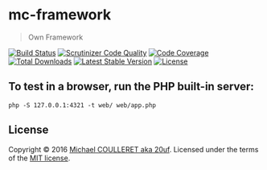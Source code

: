 # mc-framework
> Own Framework 

[![Build Status](https://travis-ci.org/mcolabs/mc-framework.svg?branch=master)](https://travis-ci.org/mcolabs/mc-framework)
[![Scrutinizer Code Quality](https://scrutinizer-ci.com/g/mcolabs/mc-framework/badges/quality-score.png?b=master)](https://scrutinizer-ci.com/g/mcolabs/mc-framework/?branch=master)
[![Code Coverage](https://scrutinizer-ci.com/g/mcolabs/mc-framework/badges/coverage.png?b=master)](https://scrutinizer-ci.com/g/mcolabs/mc-framework/?branch=master)
[![Total Downloads](https://poser.pugx.org/mcolabs/mc-framework/downloads)](https://packagist.org/packages/mcolabs/mc-framework)
[![Latest Stable Version](https://poser.pugx.org/mcolabs/mc-framework/v/stable)](https://packagist.org/packages/mcolabs/mc-framework)
[![License](https://poser.pugx.org/mcolabs/mc-framework/license)](https://packagist.org/packages/OsLab/SupervisorBundle)

## To test in a browser, run the PHP built-in server:

    php -S 127.0.0.1:4321 -t web/ web/app.php

## License

Copyright &copy; 2016 [Michael COULLERET aka 20uf](http://github.com/20uf). Licensed under the terms of the [MIT license](LICENSE.md).
